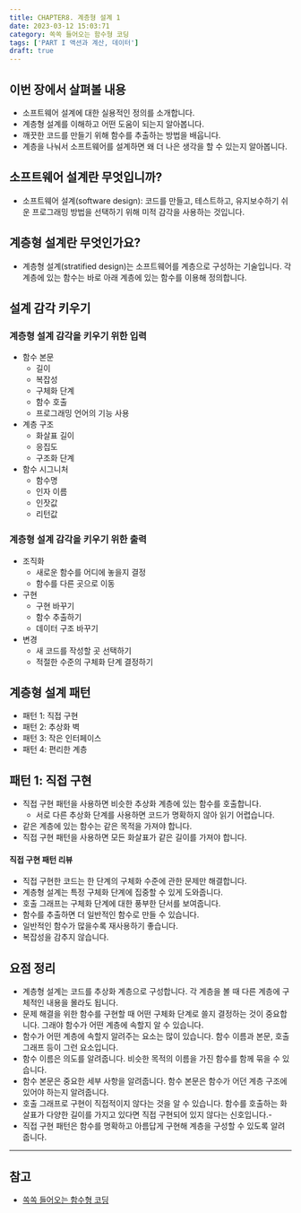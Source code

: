 ```yaml
---
title: CHAPTER8. 계층형 설계 1
date: 2023-03-12 15:03:71
category: 쏙쏙 들어오는 함수형 코딩
tags: ['PART I 액션과 계산, 데이터']
draft: true
---
```


## 이번 장에서 살펴볼 내용

- 소프트웨어 설계에 대한 실용적인 정의를 소개합니다.
- 계층형 설계를 이해하고 어떤 도움이 되는지 알아봅니다.
- 깨끗한 코드를 만들기 위해 함수를 추출하는 방법을 배웁니다.
- 계층을 나눠서 소프트웨어를 설계하면 왜 더 나은 생각을 할 수 있는지 알아봅니다.

## 소프트웨어 설계란 무엇입니까?

- 소프트웨어 설계(software design): 코드를 만들고, 테스트하고, 유지보수하기 쉬운 프로그래밍 방법을 선택하기 위해 미적 감각을 사용하는 것입니다.

## 계층형 설계란 무엇인가요?

- 계층형 설계(stratified design)는 소프트웨어를 계층으로 구성하는 기술입니다. 각 계층에 있는 함수는 바로 아래 계층에 있는 함수를 이용해 정의합니다.

## 설계 감각 키우기

### 계층형 설계 감각을 키우기 위한 입력

- 함수 본문
  - 길이
  - 복잡성
  - 구체화 단계
  - 함수 호출
  - 프로그래밍 언어의 기능 사용
- 계층 구조
  - 화살표 길이
  - 응집도
  - 구조화 단계
- 함수 시그니처
  - 함수명
  - 인자 이름
  - 인잣값
  - 리턴값

### 계층형 설계 감각을 키우기 위한 출력

- 조직화
  - 새로운 함수를 어디에 놓을지 결정
  - 함수를 다른 곳으로 이동
- 구현
  - 구현 바꾸기
  - 함수 추출하기
  - 데이터 구조 바꾸기
- 변경
  - 새 코드를 작성할 곳 선택하기
  - 적절한 수준의 구체화 단계 결정하기

## 계층형 설계 패턴

- 패턴 1: 직접 구현
- 패턴 2: 추상화 벽
- 패턴 3: 작은 인터페이스
- 패턴 4: 편리한 계층

## 패턴 1: 직접 구현

- 직접 구현 패턴을 사용하면 비슷한 추상화 계층에 있는 함수를 호출합니다.
  - 서로 다른 추상화 단계를 사용하면 코드가 명확하지 않아 읽기 어렵습니다.
- 같은 계층에 있는 함수는 같은 목적을 가져야 합니다.
- 직접 구현 패턴을 사용하면 모든 화살표가 같은 길이를 가져야 합니다.

#### 직접 구현 패턴 리뷰

- 직접 구현한 코드는 한 단계의 구체화 수준에 관한 문제만 해결합니다.
- 계층형 설계는 특정 구체화 단계에 집중할 수 있게 도와줍니다.
- 호출 그래프는 구체화 단계에 대한 풍부한 단서를 보여줍니다.
- 함수를 추출하면 더 일반적인 함수로 만들 수 있습니다.
- 일반적인 함수가 많을수록 재사용하기 좋습니다.
- 복잡성을 감추지 않습니다.

## 요점 정리

- 계층형 설계는 코드를 추상화 계층으로 구성합니다. 각 계층을 볼 때 다른 계층에 구체적인 내용을 몰라도 됩니다.
- 문제 해결을 위한 함수를 구현할 때 어떤 구체화 단계로 쓸지 결정하는 것이 중요합니다. 그래야 함수가 어떤 계층에 속할지 알 수 있습니다.
- 함수가 어떤 계층에 속할지 알려주는 요소는 많이 있습니다. 함수 이름과 본문, 호출 그래프 등이 그런 요소입니다.
- 함수 이름은 의도를 알려줍니다. 비슷한 목적의 이름을 가진 함수를 함께 묶을 수 있습니다.
- 함수 본문은 중요한 세부 사항을 알려줍니다. 함수 본문은 함수가 어던 계층 구조에 있어야 하는지 알려줍니다.
- 호출 그래프로 구현이 직접적이지 않다는 것을 알 수 있습니다. 함수를 호출하는 화살표가 다양한 길이를 가지고 있다면 직접 구현되어 있지 않다는 신호입니다.-
- 직접 구현 패턴은 함수를 명확하고 아름답게 구현해 계층을 구성할 수 있도록 알려줍니다.

---

## 참고

- [쏙쏙 들어오는 함수형 코딩](https://product.kyobobook.co.kr/detail/S000001952246)
